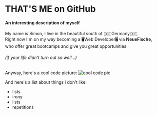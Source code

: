 # THAT'S ME on GitHub
#### An interesting description of myself

My name is Simon, I live in the beautiful south of 🇩🇪Germany🇩🇪.<br>
Right now I'm on my way becoming a 🖥Web Developer🖥 via **NeueFische**,<br>
who offer great bootcamps and give you great opportunities
###### (if your life didn't turn out so well...)

Anyway, here's a cool code picture:
![cool code pic](https://pixabay.com/get/g1d38675a2a253a0b9fe832994c4f952d06b1e31e73f6fb6de6e3fb7ec0617f6f137cb52a221798c9112c09b9ca9c8aac5d60b9a878bb00d77b54074c67a564430a469026324435ba0e7c5eec4bb6a3cc_640.jpg)


And here's a list about things i don't like:
- lists
- irony
- lists
- repetitions
